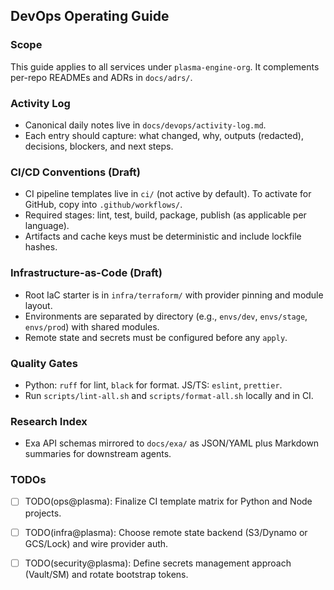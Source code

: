 <!--
Explainer: DevOps Operating Guide for Plasma Engine Org

This document centralizes standards, workflows, and runbooks for CI/CD, Infra-as-Code, quality gates, and operational hygiene across all services in this monorepo.

Editing guidance:
- Keep sections concise and actionable. Link to deeper docs when available.
- Prefer checklists and command blocks over prose.
- Surface risks and compliance constraints inline with TODOs that include owner and context.
-->

## DevOps Operating Guide

### Scope
This guide applies to all services under `plasma-engine-org`. It complements per-repo READMEs and ADRs in `docs/adrs/`.

### Activity Log
- Canonical daily notes live in `docs/devops/activity-log.md`.
- Each entry should capture: what changed, why, outputs (redacted), decisions, blockers, and next steps.

### CI/CD Conventions (Draft)
- CI pipeline templates live in `ci/` (not active by default). To activate for GitHub, copy into `.github/workflows/`.
- Required stages: lint, test, build, package, publish (as applicable per language).
- Artifacts and cache keys must be deterministic and include lockfile hashes.

### Infrastructure-as-Code (Draft)
- Root IaC starter is in `infra/terraform/` with provider pinning and module layout.
- Environments are separated by directory (e.g., `envs/dev`, `envs/stage`, `envs/prod`) with shared modules.
- Remote state and secrets must be configured before any `apply`.

### Quality Gates
- Python: `ruff` for lint, `black` for format. JS/TS: `eslint`, `prettier`.
- Run `scripts/lint-all.sh` and `scripts/format-all.sh` locally and in CI.

### Research Index
- Exa API schemas mirrored to `docs/exa/` as JSON/YAML plus Markdown summaries for downstream agents.

### TODOs
- [ ] TODO(ops@plasma): Finalize CI template matrix for Python and Node projects.
- [ ] TODO(infra@plasma): Choose remote state backend (S3/Dynamo or GCS/Lock) and wire provider auth.
- [ ] TODO(security@plasma): Define secrets management approach (Vault/SM) and rotate bootstrap tokens.

